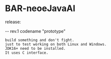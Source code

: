 # BAR-neoeJavaAI



release:

-- rev.1 codename "prototype"
```
build something and don't fight.
just to test working on both Linux and Windows.
JDK16+ need to be installed.
It uses C interface.
```
